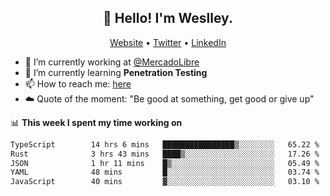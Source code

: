 <h2 align="center">👋 Hello! I'm Weslley.</h2>
<p align="center">
  <a href="http://weslleyneri.com.br">Website</a> •
  <a href="https://twitter.com/Weslley_Neri">Twitter</a> •
  <a href="https://www.linkedin.com/in/weslley-neri-3658908b">LinkedIn</a>
</p>


- 🔭 I’m currently working at [@MercadoLibre](https://github.com/mercadolibre)
- 🌱 I’m currently learning **Penetration Testing**
- 📫 How to reach me: [here](mailto:weslley39@gmail.com)
- ☁️ Quote of the moment: "Be good at something, get good or give up"

📊 **This week I spent my time working on**
<!--START_SECTION:waka-->

```txt
TypeScript        14 hrs 6 mins   ████████████████▒░░░░░░░░   65.22 %
Rust              3 hrs 43 mins   ████▒░░░░░░░░░░░░░░░░░░░░   17.26 %
JSON              1 hr 11 mins    █▒░░░░░░░░░░░░░░░░░░░░░░░   05.49 %
YAML              48 mins         █░░░░░░░░░░░░░░░░░░░░░░░░   03.74 %
JavaScript        40 mins         ▓░░░░░░░░░░░░░░░░░░░░░░░░   03.10 %
```

<!--END_SECTION:waka-->

<!-- Inspired by https://github.com/gruselhaus/gruselhaus -->